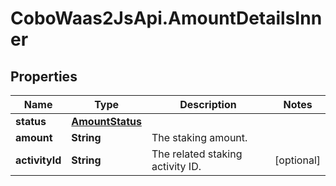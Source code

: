 # CoboWaas2JsApi.AmountDetailsInner

## Properties

Name | Type | Description | Notes
------------ | ------------- | ------------- | -------------
**status** | [**AmountStatus**](AmountStatus.md) |  | 
**amount** | **String** | The staking amount. | 
**activityId** | **String** | The related staking activity ID. | [optional] 


